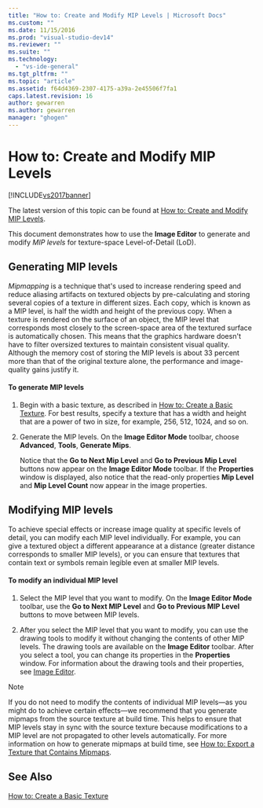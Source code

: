 ```yaml
---
title: "How to: Create and Modify MIP Levels | Microsoft Docs"
ms.custom: ""
ms.date: 11/15/2016
ms.prod: "visual-studio-dev14"
ms.reviewer: ""
ms.suite: ""
ms.technology: 
  - "vs-ide-general"
ms.tgt_pltfrm: ""
ms.topic: "article"
ms.assetid: f64d4369-2307-4175-a39a-2e45506f7fa1
caps.latest.revision: 16
author: gewarren
ms.author: gewarren
manager: "ghogen"
---
```

# How to: Create and Modify MIP Levels
[!INCLUDE[vs2017banner](../includes/vs2017banner.md)]

The latest version of this topic can be found at [How to: Create and Modify MIP Levels](https://docs.microsoft.com/visualstudio/designers/how-to-create-and-modify-mip-levels).  
  
This document demonstrates how to use the **Image Editor** to generate and modify *MIP levels* for texture-space Level-of-Detail (LoD).  
  
## Generating MIP levels  
 *Mipmapping* is a technique that's used to increase rendering speed and reduce aliasing artifacts on textured objects by pre-calculating and storing several copies of a texture in different sizes. Each copy, which is known as a MIP level, is half the width and height of the previous copy. When a texture is rendered on the surface of an object, the MIP level that corresponds most closely to the screen-space area of the textured surface is automatically chosen. This means that the graphics hardware doesn't have to filter oversized textures to maintain consistent visual quality. Although the memory cost of storing the MIP levels is about 33 percent more than that of the original texture alone, the performance and image-quality gains justify it.  
  
#### To generate MIP levels  
  
1.  Begin with a basic texture, as described in [How to: Create a Basic Texture](../designers/how-to-create-a-basic-texture.md). For best results, specify a texture that has a width and height that are a power of two in size, for example, 256, 512, 1024, and so on.  
  
2.  Generate the MIP levels. On the **Image Editor Mode** toolbar, choose **Advanced**, **Tools**, **Generate Mips**.  
  
     Notice that the **Go to Next Mip Level** and **Go to Previous Mip Level** buttons now appear on the **Image Editor Mode** toolbar. If the **Properties** window is displayed, also notice that the read-only properties **Mip Level** and **Mip Level Count** now appear in the image properties.  
  
## Modifying MIP levels  
 To achieve special effects or increase image quality at specific levels of detail, you can modify each MIP level individually. For example, you can give a textured object a different appearance at a distance (greater distance corresponds to smaller MIP levels), or you can ensure that textures that contain text or symbols remain legible even at smaller MIP levels.  
  
#### To modify an individual MIP level  
  
1.  Select the MIP level that you want to modify. On the **Image Editor Mode** toolbar, use the **Go to Next MIP Level** and **Go to Previous MIP Level** buttons to move between MIP levels.  
  
2.  After you select the MIP level that you want to modify, you can use the drawing tools to modify it without changing the contents of other MIP levels. The drawing tools are available on the **Image Editor** toolbar. After you select a tool, you can change its properties in the **Properties** window. For information about the drawing tools and their properties, see [Image Editor](../designers/image-editor.md).  
  
> [!NOTE]
>  If you do not need to modify the contents of individual MIP levels—as you might do to achieve certain effects—we recommend that you generate mipmaps from the source texture at build time. This helps to ensure that MIP levels stay in sync with the source texture because modifications to a MIP level are not propagated to other levels automatically. For more information on how to generate mipmaps at build time, see [How to: Export a Texture that Contains Mipmaps](../designers/how-to-export-a-texture-that-contains-mipmaps.md).  
  
## See Also  
 [How to: Create a Basic Texture](../designers/how-to-create-a-basic-texture.md)



